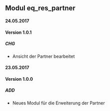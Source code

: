 ## Modul eq_res_partner

#### 24.05.2017
#### Version 1.0.1
##### CHG
- Ansicht der Partner bearbeitet


#### 23.05.2017
#### Version 1.0.0
##### ADD
- Neues Modul für die Erweiterung der Partner

